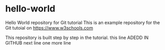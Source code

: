 # hello-world
Hello World repository for Git tutorial
This is an example repository for the Git tutoial on https://www.w3schools.com

This repository is built step by step in the tutorial.
this line ADEDD IN GITHUB
next line
one more line
